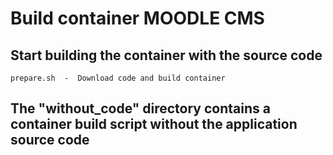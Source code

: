 # Build container MOODLE CMS
## Start building the container with the source code
    prepare.sh  -  Download code and build container

## The "without_code" directory contains a container build script without the application source code    